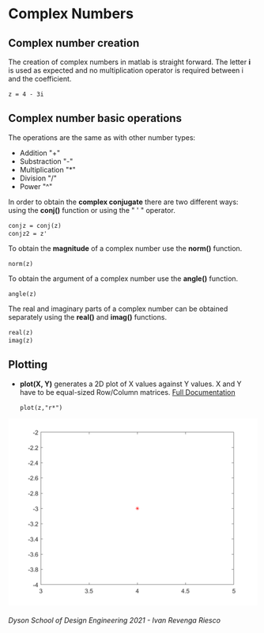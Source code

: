 # Complex Numbers

## Complex number creation
The creation of complex numbers in matlab is straight forward. The letter **i** is used as expected and no multiplication operator is required between i and the coefficient.
```matlab:Code
z = 4 - 3i
```
## Complex number basic operations
The operations are the same as with other number types:
- Addition "+"
- Substraction "-"
- Multiplication "*"
- Division "/"
- Power "^"

In order to obtain the **complex conjugate** there are two different ways: using the **conj()** function or using the " ' " operator.
```matlab:Code
conjz = conj(z)
conjz2 = z'
```

To obtain the **magnitude** of a complex number use the **norm()** function.
```matlab:Code
norm(z)
```

To obtain the argument of a complex number use the **angle()** function.

```matlab:Code
angle(z)
```

The real and imaginary parts of a complex number can be obtained separately using the **real()** and **imag()** functions.

    
```matlab:Code
real(z)
imag(z)
```
## Plotting

- **plot(X, Y)** generates a 2D plot of X values against Y values. X and Y have to be equal-sized Row/Column matrices. [Full Documentation](https://uk.mathworks.com/help/matlab/ref/plot.html)
    ```matlab:Code
    plot(z,"r*")
    ```
![plot2](images/plot2.png)

###### Dyson School of Design Engineering 2021 - Ivan Revenga Riesco
